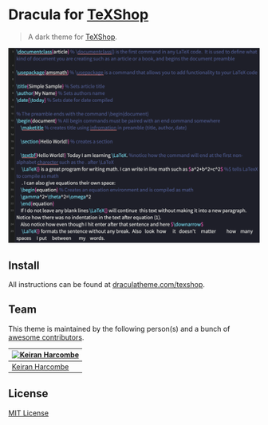 # Dracula for [TeXShop](https://pages.uoregon.edu/koch/texshop/)

> A dark theme for [TeXShop](https://pages.uoregon.edu/koch/texshop/).

![Screenshot](./screenshot.png)

## Install

All instructions can be found at [draculatheme.com/texshop](https://draculatheme.com/texshop).

## Team

This theme is maintained by the following person(s) and a bunch of [awesome contributors](https://github.com/dracula/template/graphs/contributors).

[![Keiran Harcombe](https://github.com/kjharcombe.png?size=100)](https://github.com/kjharcombe) |
--- |
[Keiran Harcombe](https://github.com/kjharcombe) |

## License

[MIT License](./LICENSE)